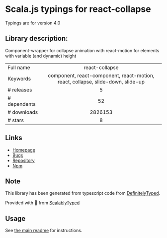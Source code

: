 
# Scala.js typings for react-collapse

Typings are for version 4.0

## Library description:
Component-wrapper for collapse animation with react-motion for elements with variable (and dynamic) height

|                    |                 |
| ------------------ | :-------------: |
| Full name          | react-collapse |
| Keywords           | component, react-component, react-motion, react, collapse, slide-down, slide-up |
| # releases         | 5 |
| # dependents       | 52 |
| # downloads        | 2826153 |
| # stars            | 8 |

## Links
- [Homepage](https://github.com/nkbt/react-collapse)
- [Bugs](https://github.com/nkbt/react-collapse/issues)
- [Repository](https://github.com/nkbt/react-collapse)
- [Npm](https://www.npmjs.com/package/react-collapse)
    


## Note
This library has been generated from typescript code from [DefinitelyTyped](https://definitelytyped.org).

Provided with :purple_heart: from [ScalablyTyped](https://github.com/oyvindberg/ScalablyTyped)

## Usage
See [the main readme](../../readme.md) for instructions.


